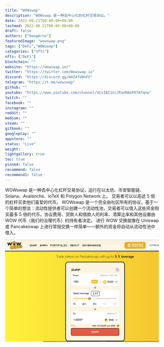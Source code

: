 ```yaml
---
title: "WOWswap"
description: "WOWswap 是一种去中心化的杠杆交易协议。"
date: 2022-08-21T00:00:00+08:00
lastmod: 2022-08-21T00:00:00+08:00
draft: false
authors: ["boogArno"]
featuredImage: "wowswap.png"
tags: ["DeFi","WOWswap"]
categories: ["nfts"]
nfts: ["DeFi"]
blockchain: ""
website: "https://wowswap.io/"
twitter: "https://twitter.com/Wowswap_io"
discord: "https://discord.gg/H4Z4fVNnFF"
telegram: "https://t.me/wowswap"
github: ""
youtube: "https://www.youtube.com/channel/UCvIBI1ncJRaxMAoPKfAfqnw"
twitch: ""
facebook: ""
instagram: ""
reddit: ""
medium: ""
steam: ""
gitbook: ""
googleplay: ""
appstore: ""
status: "Live"
weight: 
lightgallery: true
toc: true
pinned: false
recommend: false
recommend1: false
---
```

WOWswap 是一种去中心化杠杆交易协议，运行在以太坊、币安智能链、Solana、Avalanche、IoTeX 和 Polygon Network 上。
交易者可以以高达 5 倍的杠杆买卖他们喜爱的代币。
WOWswap 是一个完全由社区所有的协议，基于一个简单的想法：流动性提供者可以创建一个流动性池，交易者可以借入这些资金购买最多 5 倍的代币。协议费用、贷款人和借款人的利率、清算比率和其他设置由 WOW 代币（我们的治理代币）的持有者决定。
进行 WOW 交换就像在 Uniswap 或 Pancakeswap 上进行常规交换一样简单——额外的资金将自动从流动性池中借入。

![wowswap-dapp-defi-bsc-image1_78b265e81f1ada9b23146e51ca7d1111](wowswap-dapp-defi-bsc-image1_78b265e81f1ada9b23146e51ca7d1111.png)
